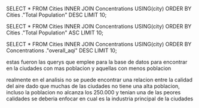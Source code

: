 SELECT *
FROM Cities
INNER JOIN Concentrations USING(city)
ORDER BY 	Cities ."Total Population" DESC 
LIMIT 10;

SELECT *
FROM Cities
INNER JOIN Concentrations USING(city)
ORDER BY 	Cities ."Total Population" ASC 
LIMIT 10;

SELECT *
FROM Cities
INNER JOIN Concentrations USING(city)
ORDER BY 	Concentrations ."overall_aqi" DESC 
LIMIT 10;

estas fueron las querys que emplee para la base de datos para encontrar en la ciudades con mas poblacion y aquellas con menos poblacion

realmente en el analisis no se puede encontrar una relacion entre la calidad del aire dado que muchas de las ciudades no tiene una alta poblacion, incluso la poblacion no alcanza los 250.000 y tenian una de las peores calidades se deberia enfocar en cual es la industria principal de la ciudades